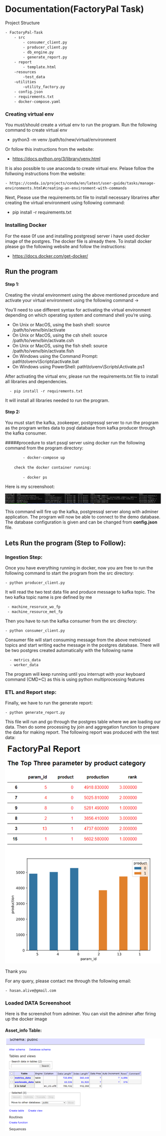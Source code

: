 # Documentation(FactoryPal Task)

Project Structure

    - FactoryPal-Task
        - src
            - consumer_client.py
            - producer_client.py
            - db_engine.py
            - generate_report.py
        - report
            - template.html
        -resources
            -test_data
        -utilities
            -utility_factory.py
        - config.json
        - requirements.txt
        - docker-compose.yaml

### Creating virtual env
You must/should create a virtual env to run the program. 
Run the following command to create virtual env 

- python3 -m venv /path/to/new/virtual/environment

Or follow this instructions from the website:

- https://docs.python.org/3/library/venv.html

It is also possible to use anaconda to create virtual env. Pelase follow the follwoing instructions from the website:
    
    - https://conda.io/projects/conda/en/latest/user-guide/tasks/manage-environments.html#creating-an-environment-with-commands

Next, Please use the requirements.txt file to install necessary librarires after creating the virtual environment using following command:

 - pip install -r requirements.txt 

### Installing Docker
For the ease 0f use and installing postgresql server i have used docker image of the postgres. The docker file is already there.
To install docker please go the following website and follow the instructions:

 - https://docs.docker.com/get-docker/

## Run the program

#### Step 1:
Creating the virutal environment using the above mentioned procedure
and
activate your virtual environment using the following command -> 

You’ll need to use different syntax for activating the virtual environment depending on which operating system and command shell you’re using.

- On Unix or MacOS, using the bash shell: source /path/to/venv/bin/activate
- On Unix or MacOS, using the csh shell: source /path/to/venv/bin/activate.csh
- On Unix or MacOS, using the fish shell: source /path/to/venv/bin/activate.fish
- On Windows using the Command Prompt: path\to\venv\Scripts\activate.bat
- On Windows using PowerShell: path\to\venv\Scripts\Activate.ps1

After activating the virtual env, please run the requirements.txt file to install all libraries and dependencies.

      - pip install -r requirements.txt 

It will install all libraries needed to run the program.


#### Step 2:
You must start the kafka, zookeeper, postgressql server to run the program as the program writes data to psql database from kafka producer through the kafka consumer.

#####procedure to start pssql server using docker
        run the following command from the program directory:

            - docker-compose up
        
        check the docker container running:

            - docker ps

Here is my screenshoot:

![Docker Info](img/docke.png)


This command will fire up the kafka, postgressql server along with adminer application. The program will now be able to connect to the demo database.
The database configuration is given and can be changed from <strong>config.json</strong> file.

## Lets Run the program (Step to Follow):
### Ingestion Step:

Once you have everything running in docker, now you are free to run the following command to start the program from the src directory:

    - python producer_client.py

It will read the two test data file and produce message to kafka topic. The two kafka topic name is pre defined by me
    
     - machine_resoruce_wo_fp
     - machine_resource_met_fp


Then you have to run the kafka consumer from the src directory:

    - python consumer_client.py

Consumer file will start consuming message from the above metnioned topics and start writing eache message in the postgres database. There will be two postgres created automatically
with the following name
    
      - metrics_data
      - worker_data

The program will keep running until you interrupt with your keyboard command (CMD+C) as this is using python multiprocessing features

### ETL and Report step:

Finally, we have to run the generate report:

    - python generate_report.py

This file will run and go through the postgres table where we are loading our data. Then do some processing by join and aggregation function to
prepare the data for making report.
The following report was produced with the test data:


![Report Info](img/report_test.png)

Thank you


For any query, please contact me through the following email:
    
    - hasan.alive@gmail.com


### Loaded DATA Screenshoot
Here is the screenshot from adminer. You can visit the adminer after firing up the docker image

#### Asset_info Table:

![Adminer Info](img/data_adminer.png)


